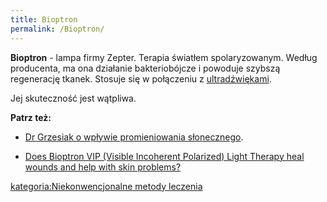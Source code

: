```yaml
---
title: Bioptron
permalink: /Bioptron/
---
```


**Bioptron** - lampa firmy Zepter. Terapia światłem spolaryzowanym. Według producenta, ma ona działanie bakteriobójcze i powoduje szybszą regenerację tkanek. Stosuje się w połączeniu z [ultradźwiękami](/ultradźwięki "wikilink").

Jej skuteczność jest wątpliwa.

**Patrz też:**

-   [Dr Grzesiak o wpływie promieniowania słonecznego](/Wykład_dr_Ireny_Grzesiak#Wp.C5.82yw_promieniowania_s.C5.82onecznego "wikilink").

<!-- -->

-   [Does Bioptron VIP (Visible Incoherent Polarized) Light Therapy heal wounds and help with skin problems?](http://skeptics.stackexchange.com/questions/5017/does-bioptron-vip-visible-incoherent-polarized-light-therapy-heal-wounds-and-h)

[kategoria:Niekonwencjonalne metody leczenia](/kategoria:Niekonwencjonalne_metody_leczenia "wikilink")